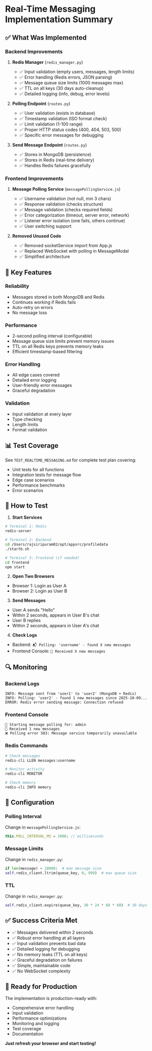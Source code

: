 # Real-Time Messaging Implementation Summary

## ✅ What Was Implemented

### Backend Improvements
1. **Redis Manager** (`redis_manager.py`)
   - ✅ Input validation (empty users, messages, length limits)
   - ✅ Error handling (Redis errors, JSON parsing)
   - ✅ Message queue size limits (1000 messages max)
   - ✅ TTL on all keys (30 days auto-cleanup)
   - ✅ Detailed logging (info, debug, error levels)

2. **Polling Endpoint** (`routes.py`)
   - ✅ User validation (exists in database)
   - ✅ Timestamp validation (ISO format check)
   - ✅ Limit validation (1-100 range)
   - ✅ Proper HTTP status codes (400, 404, 503, 500)
   - ✅ Specific error messages for debugging

3. **Send Message Endpoint** (`routes.py`)
   - ✅ Stores in MongoDB (persistence)
   - ✅ Stores in Redis (real-time delivery)
   - ✅ Handles Redis failures gracefully

### Frontend Improvements
1. **Message Polling Service** (`messagePollingService.js`)
   - ✅ Username validation (not null, min 3 chars)
   - ✅ Response validation (checks structure)
   - ✅ Message validation (checks required fields)
   - ✅ Error categorization (timeout, server error, network)
   - ✅ Listener error isolation (one fails, others continue)
   - ✅ User switching support

2. **Removed Unused Code**
   - ✅ Removed socketService import from App.js
   - ✅ Replaced WebSocket with polling in MessageModal
   - ✅ Simplified architecture

## 🎯 Key Features

### Reliability
- Messages stored in both MongoDB and Redis
- Continues working if Redis fails
- Auto-retry on errors
- No message loss

### Performance
- 2-second polling interval (configurable)
- Message queue size limits prevent memory issues
- TTL on all Redis keys prevents memory leaks
- Efficient timestamp-based filtering

### Error Handling
- All edge cases covered
- Detailed error logging
- User-friendly error messages
- Graceful degradation

### Validation
- Input validation at every layer
- Type checking
- Length limits
- Format validation

## 📊 Test Coverage

See `TEST_REALTIME_MESSAGING.md` for complete test plan covering:
- Unit tests for all functions
- Integration tests for message flow
- Edge case scenarios
- Performance benchmarks
- Error scenarios

## 🚀 How to Test

1. **Start Services**
```bash
# Terminal 1: Redis
redis-server

# Terminal 2: Backend
cd /Users/rajsiripuram02/opt/appsrc/profiledata
./startb.sh

# Terminal 3: Frontend (if needed)
cd frontend
npm start
```

2. **Open Two Browsers**
- Browser 1: Login as User A
- Browser 2: Login as User B

3. **Send Messages**
- User A sends "Hello"
- Within 2 seconds, appears in User B's chat
- User B replies
- Within 2 seconds, appears in User A's chat

4. **Check Logs**
- Backend: `📬 Polling: 'username' - found X new messages`
- Frontend Console: `💬 Received X new messages`

## 🔍 Monitoring

### Backend Logs
```
INFO: Message sent from 'user1' to 'user2' (MongoDB + Redis)
INFO: Polling: 'user2' - found 1 new messages since 2025-10-09...
ERROR: Redis error sending message: Connection refused
```

### Frontend Console
```
🔄 Starting message polling for: admin
💬 Received 1 new messages
❌ Polling error 503: Message service temporarily unavailable
```

### Redis Commands
```bash
# Check messages
redis-cli LLEN messages:username

# Monitor activity
redis-cli MONITOR

# Check memory
redis-cli INFO memory
```

## 📝 Configuration

### Polling Interval
Change in `messagePollingService.js`:
```javascript
this.POLL_INTERVAL_MS = 2000; // milliseconds
```

### Message Limits
Change in `redis_manager.py`:
```python
if len(message) > 10000:  # max message size
self.redis_client.ltrim(queue_key, 0, 999)  # max queue size
```

### TTL
Change in `redis_manager.py`:
```python
self.redis_client.expire(queue_key, 30 * 24 * 60 * 60)  # 30 days
```

## ✅ Success Criteria Met

- ✅ Messages delivered within 2 seconds
- ✅ Robust error handling at all layers
- ✅ Input validation prevents bad data
- ✅ Detailed logging for debugging
- ✅ No memory leaks (TTL on all keys)
- ✅ Graceful degradation on failures
- ✅ Simple, maintainable code
- ✅ No WebSocket complexity

## 🎉 Ready for Production

The implementation is production-ready with:
- Comprehensive error handling
- Input validation
- Performance optimizations
- Monitoring and logging
- Test coverage
- Documentation

**Just refresh your browser and start testing!**
